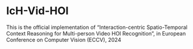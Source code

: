 # IcH-Vid-HOI
This is the official implementation of “Interaction-centric Spatio-Temporal Context Reasoning for Multi-person Video HOI Recognition”, in European Conference on Computer Vision (ECCV), 2024
